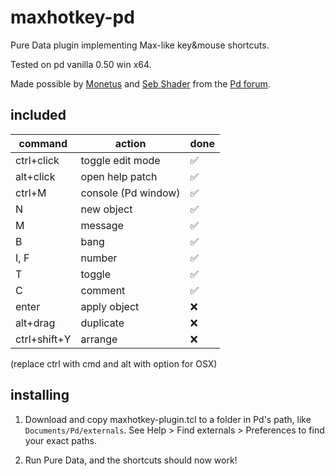 # maxhotkey-pd
 Pure Data plugin implementing Max-like key&mouse shortcuts.

 Tested on pd vanilla 0.50 win x64. 
 
 Made possible by [Monetus](https://github.com/monetus) and [Seb Shader](https://github.com/sebshader) from the [Pd forum](https://forum.pdpatchrepo.info).

## included

| command | action | done |
|---------|--------|------|
| ctrl+click | toggle edit mode | ✅ | 
| alt+click | open help patch | ✅ |
| ctrl+M | console (Pd window) | ✅ |
| N | new object | ✅ |
| M | message | ✅ |
| B | bang | ✅ |
| I, F | number | ✅ |
| T | toggle | ✅ |
| C | comment | ✅ |
| enter | apply object | ❌ |
| alt+drag | duplicate | ❌ |
| ctrl+shift+Y | arrange | ❌ |

(replace ctrl with cmd and alt with option for OSX)

## installing

1. Download and copy maxhotkey-plugin.tcl to a folder in Pd's path, like ```Documents/Pd/externals```. See Help > Find externals > Preferences to find your exact paths.

2. Run Pure Data, and the shortcuts should now work!